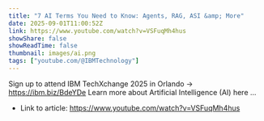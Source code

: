 ```yaml
---
title: "7 AI Terms You Need to Know: Agents, RAG, ASI &amp; More"
date: 2025-09-01T11:00:52Z
link: https://www.youtube.com/watch?v=VSFuqMh4hus
showShare: false
showReadTime: false
thumbnail: images/ai.png
tags: ["youtube.com/@IBMTechnology"]
---
```

Sign up to attend IBM TechXchange 2025 in Orlando → https://ibm.biz/BdeYDe Learn more about Artificial Intelligence (AI) here ...

- Link to article: https://www.youtube.com/watch?v=VSFuqMh4hus